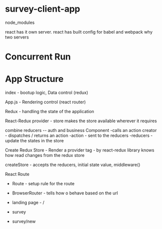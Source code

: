 # survey-client-app

node_modules


react has it own server.
react has built config for babel and webpack
why two servers


# Concurrent Run

# App Structure

index -  bootup logic, Data control (redux)

App.js - Rendering control (react router)


Redux - handling the state of the application

React-Redux
provider - store
makes the store available wherever it requires

combine reducers -- auth and business
Component
-calls an action creator -  dispatches / returns an action
-action - sent to the reducers
-reducers - update the states in the store

Create Redux Store -
Render a provider tag - by react-redux library
knows how read changes from the redux store


createStore - accepts the reducers, initial state value, middleware()


React Route
 - Route - setup rule for the route
 - BrowserRouter - tells how o behave based on the url


- landing page - /
- survey 
- survey/new
